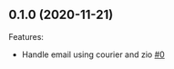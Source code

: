 ## 0.1.0 (2020-11-21)

Features:

- Handle email using courier and zio [#0](https://github.com/dylandoamaral/zemail/commit/89658229a27f8d5d3652f0dbeeea2af71a1625cd)

